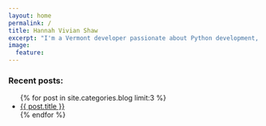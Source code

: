 ```yaml
---
layout: home
permalink: /
title: Hannah Vivian Shaw
excerpt: "I'm a Vermont developer passionate about Python development, Java & other JVM languages, machine learning, and functional programming."
image:
  feature: 
---
```

<h3>Recent posts:</h3>
<ul>
{% for post in site.categories.blog limit:3 %} 
	<li><a href="{{ site.url }}{{ post.url }}">{{ post.title }}</a></li>
{% endfor %}
</ul>